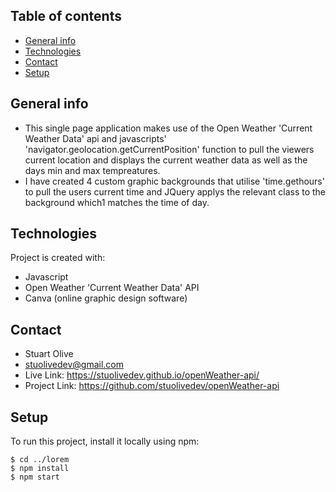 ## Table of contents
* [General info](#general-info)
* [Technologies](#technologies)
* [Contact](#contact)
* [Setup](#setup)

## General info
* This single page application makes use of the Open Weather 'Current Weather Data' api and javascripts' 'navigator.geolocation.getCurrentPosition' function to pull the viewers current location and displays the current weather data as well as the days min and max tempreatures.
* I have created 4 custom graphic backgrounds that utilise 'time.gethours' to pull the users current time and JQuery applys the relevant class to the background which1 matches the time of day.

## Technologies
Project is created with:
* Javascript
* Open Weather 'Current Weather Data' API
* Canva (online graphic design software)

	
## Contact
* Stuart Olive 
* stuolivedev@gmail.com
* Live Link: https://stuolivedev.github.io/openWeather-api/
* Project Link: https://github.com/stuolivedev/openWeather-api

## Setup
To run this project, install it locally using npm:

```
$ cd ../lorem
$ npm install
$ npm start
```


